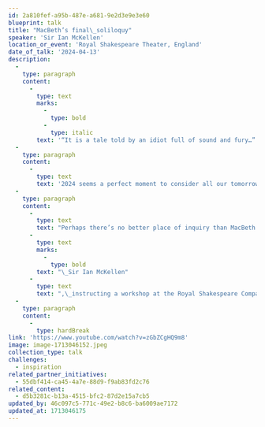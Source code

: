 ```yaml
---
id: 2a810fef-a95b-487e-a681-9e2d3e9e3e60
blueprint: talk
title: "MacBeth’s final\_soliloquy"
speaker: 'Sir Ian McKellen'
location_or_event: 'Royal Shakespeare Theater, England'
date_of_talk: '2024-04-13'
description:
  -
    type: paragraph
    content:
      -
        type: text
        marks:
          -
            type: bold
          -
            type: italic
        text: '“It is a tale told by an idiot full of sound and fury…”'
  -
    type: paragraph
    content:
      -
        type: text
        text: '2024 seems a perfect moment to consider all our tomorrows…'
  -
    type: paragraph
    content:
      -
        type: text
        text: "Perhaps there’s no better place of inquiry than MacBeth’s final\_soliloquy, no more eloquent an agent than"
      -
        type: text
        marks:
          -
            type: bold
        text: "\_Sir Ian McKellen"
      -
        type: text
        text: ",\_instructing a workshop at the Royal Shakespeare Company in\_1979.\_"
  -
    type: paragraph
    content:
      -
        type: hardBreak
link: 'https://www.youtube.com/watch?v=zGbZCgHQ9m8'
image: image-1713046152.jpeg
collection_type: talk
challenges:
  - inspiration
related_partner_initiatives:
  - 55dbf414-ca45-4a7e-88d9-f9ab83fd2c76
related_content:
  - d5b3281c-b13a-4515-bfc2-87d2e15a7cb5
updated_by: 46c097c5-771c-49e2-b8c6-ba6009ae7172
updated_at: 1713046175
---
```


